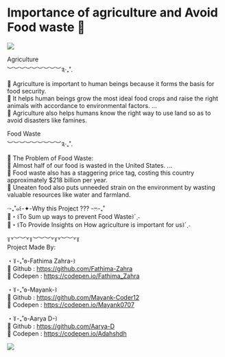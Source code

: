 # Importance of agriculture and Avoid Food waste 🌿

![](https://s4.gifyu.com/images/Agriculture.gif)

Agriculture                                                                                                     
︶︶︶︶︶︶︶︶︶༉‧₊˚.                                                                                                             
🌳 Agriculture is important to human beings because it forms the basis for food security.                                                        
🍂 It helps human beings grow the most ideal food crops and raise the right animals with accordance to environmental factors. ...                                     
🍃 Agriculture also helps humans know the right way to use land so as to avoid disasters like famines.

                                                              
Food Waste                                                                                                     
︶︶︶︶︶︶︶︶︶༉‧₊˚.                                                                                                             
🥐 The Problem of Food Waste:                                                                                                                      
🍯 Almost half of our food is wasted in the United States. ...                                                                                             
🍪 Food waste also has a staggering price tag, costing this country approximately $218 billion per year.                                                              
🧇 Uneaten food also puts unneeded strain on the environment by wasting valuable resources like water and farmland.                                                

                                                                                                                                       
‧-₊˚๑꒰-✦-Why this Project ??? -ෆ-₊˚                                                                                                          
🥯・꒰To Sum up ways to prevent Food Waste꒱´ˎ˗                                                                                    
🍞・꒰To Provide Insights on How agriculture is important for us꒱´ˎ˗                                                                                            

꒦꒷︶︶꒷꒦︶︶︶꒷꒦꒷︶︶꒷꒦                                                                                                                   
Project Made By:                                                                                                                                    
                       
・꒦-₊˚ɞ-Fathima Zahra-꒱                                                                                                                                    
🌙 Github : https://github.com/Fathima-Zahra                                                                          
🌙 Codepen : https://codepen.io/Fathima_Zahra                                                                                                                                                          
                       
・꒦-₊˚ɞ-Mayank-꒱                                                                                                                                    
🌙 Github : https://github.com/Mayank-Coder12                                                                          
🌙 Codepen : https://codepen.io/Mayank0707                                                                                                                                                                                                                                                              
                                                                                           
・꒦-₊˚ɞ-Aarya D-꒱                                                                                                                                    
🌙 Github : https://github.com/Aarya-D                                                                          
🌙 Codepen : https://codepen.io/Adahshdh                                                                          
                                                                                                                                       
![](https://media.discordapp.net/attachments/790002169007833118/812901900986613800/251222652034212-3.png?width=1440&height=185)                                                                                                                                       
                                                                                                                                    
